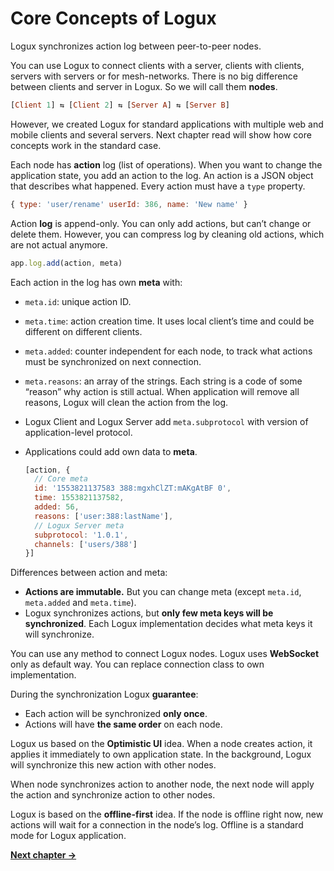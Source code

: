 # Core Concepts of Logux

Logux synchronizes action log between peer-to-peer nodes.

You can use Logux to connect clients with a server, clients with clients, servers with servers or for mesh-networks. There is no big difference between clients and server in Logux. So we will call them **nodes**.

```haskell
[Client 1] ⇆ [Client 2] ⇆ [Server A] ⇆ [Server B]
```

However, we created Logux for standard applications with multiple web and mobile clients and several servers. Next chapter read will show how core concepts work in the standard case.

Each node has **action** log (list of operations). When you want to change the application state, you add an action to the log. An action is a JSON object that describes what happened. Every action must have a `type` property.

```js
{ type: 'user/rename' userId: 386, name: 'New name' }
```

Action **log** is append-only. You can only add actions, but can’t change or delete them. However, you can compress log by cleaning old actions, which are not actual anymore.

```js
app.log.add(action, meta)
```

Each action in the log has own **meta** with:

* `meta.id`: unique action ID.
* `meta.time`: action creation time. It uses local client’s time and could be different on different clients.
* `meta.added`: counter independent for each node, to track what actions must be synchronized on next connection.
* `meta.reasons`: an array of the strings. Each string is a code of some “reason” why action is still actual. When application will remove all reasons, Logux will clean the action from the log.
* Logux Client and Logux Server add `meta.subprotocol` with version of application-level protocol.
* Applications could add own data to **meta**.

  ```js
  [action, {
    // Core meta
    id: '1553821137583 388:mgxhClZT:mAKgAtBF 0',
    time: 1553821137582,
    added: 56,
    reasons: ['user:388:lastName'],
    // Logux Server meta
    subprotocol: '1.0.1',
    channels: ['users/388']
  }]
  ```

Differences between action and meta:

* **Actions are immutable.** But you can change meta (except `meta.id`, `meta.added` and `meta.time`).
* Logux synchronizes actions, but **only few meta keys will be synchronized**. Each Logux implementation decides what meta keys it will synchronize.

You can use any method to connect Logux nodes. Logux uses **WebSocket** only as default way. You can replace connection class to own implementation.

During the synchronization Logux **guarantee**:

* Each action will be synchronized **only once**.
* Actions will have **the same order** on each node.

Logux us based on the **Optimistic UI** idea. When a node creates action, it applies it immediately to own application state. In the background, Logux will synchronize this new action with other nodes.

When node synchronizes action to another node, the next node will apply the action and synchronize action to other nodes.

Logux is based on the **offline-first** idea. If the node is offline right now, new actions will wait for a connection in the node’s log. Offline is a standard mode for Logux application.

**[Next chapter →](./2-practice.md)**
